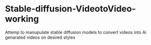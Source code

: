 # Stable-diffusion-VideotoVideo-working
Attemp to manupulate stable diffusion models to convert videos into Ai genarated videos on desired styles
